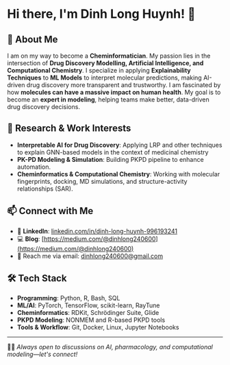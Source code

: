 # Hi there, I'm Dinh Long Huynh! 👋

## 🚀 About Me
I am on my way to become a **Cheminformatician**. My passion lies in the intersection of **Drug Discovery Modelling, Artificial Intelligence, and Computational Chemistry**. I specialize in applying **Explainability Techniques** to **ML Models** to interpret molecular predictions, making AI-driven drug discovery more transparent and trustworthy. I am fascinated by how **molecules can have a massive impact on human health**. My goal is to become an **expert in modeling**, helping teams make better, data-driven drug discovery decisions.


## 🔬 Research & Work Interests
- **Interpretable AI for Drug Discovery**: Applying LRP and other techniques to explain GNN-based models in the context of medicinal chemistry
- **PK-PD Modeling & Simulation**: Building PKPD pipeline to enhance automation.
- **Cheminformatics & Computational Chemistry**: Working with molecular fingerprints, docking, MD simulations, and structure-activity relationships (SAR).


## 📫 Connect with Me
- 🔗 **LinkedIn**: [linkedin.com/in/dinh-long-huynh-996193241](https://www.linkedin.com/in/dinh-long-huynh-996193241/)
- 💻 **Blog**: [https://medium.com/@dinhlong240600](https://medium.com/@dinhlong240600)
- 📧 Reach me via email: dinhlong240600@gmail.com

## 🛠️ Tech Stack
- **Programming**: Python, R, Bash, SQL
- **ML/AI**: PyTorch, TensorFlow, scikit-learn, RayTune
- **Cheminformatics**: RDKit, Schrödinger Suite, Glide
- **PKPD Modeling**: NONMEM and R-based PKPD tools
- **Tools & Workflow**: Git, Docker, Linux, Jupyter Notebooks
  
---
🧑‍💻 *Always open to discussions on AI, pharmacology, and computational modeling—let's connect!*

